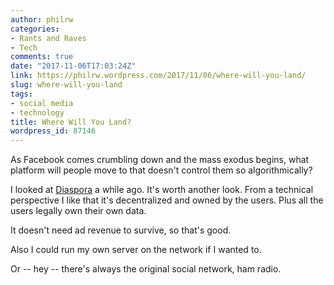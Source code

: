 ```yaml
---
author: philrw
categories:
- Rants and Raves
- Tech
comments: true
date: "2017-11-06T17:03:24Z"
link: https://philrw.wordpress.com/2017/11/06/where-will-you-land/
slug: where-will-you-land
tags:
- social media
- technology
title: Where Will You Land?
wordpress_id: 87146
---
```


As Facebook comes crumbling down and the mass exodus begins, what platform will people move to that doesn't control them so algorithmically?

I looked at [Diaspora](https://en.wikipedia.org/wiki/Diaspora_(social_network)) a while ago. It's worth another look. From a technical perspective I like that it's decentralized and owned by the users. Plus all the users legally own their own data.

It doesn't need ad revenue to survive, so that's good.

Also I could run my own server on the network if I wanted to.

Or -- hey -- there's always the original social network, ham radio.
